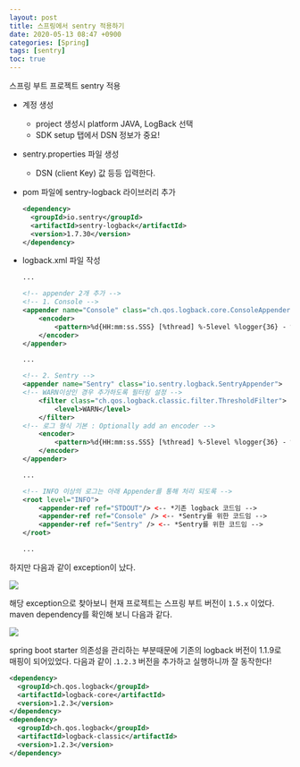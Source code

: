 ```yaml
---
layout: post
title: 스프링에서 sentry 적용하기
date: 2020-05-13 08:47 +0900
categories: [Spring]
tags: [sentry]
toc: true
---
```

스프링 부트 프로젝트 sentry 적용 


- 계정 생성

    - project 생성시 platform  JAVA, LogBack 선택
    - SDK setup 탭에서 DSN 정보가 중요!

- sentry.properties 파일 생성

    - DSN (client Key)  값 등등 입력한다.

- pom 파일에 sentry-logback 라이브러리 추가 

    ```xml
    <dependency>
      <groupId>io.sentry</groupId>
      <artifactId>sentry-logback</artifactId>
      <version>1.7.30</version>
    </dependency>
    ```

    

- logback.xml 파일 작성

    ```xml
    ...
    
    <!-- appender 2개 추가 -->
    <!-- 1. Console -->
    <appender name="Console" class="ch.qos.logback.core.ConsoleAppender">
    	<encoder>
    		<pattern>%d{HH:mm:ss.SSS} [%thread] %-5level %logger{36} - %msg%n</pattern>
    	</encoder>
    </appender>
    
    ...
    
    <!-- 2. Sentry -->
    <appender name="Sentry" class="io.sentry.logback.SentryAppender">
    <!-- WARN이상인 경우 추가하도록 필터링 설정 -->
    	<filter class="ch.qos.logback.classic.filter.ThresholdFilter">
    		<level>WARN</level>
    	</filter>
    <!-- 로그 형식 기본 : Optionally add an encoder -->
    	<encoder>
    		<pattern>%d{HH:mm:ss.SSS} [%thread] %-5level %logger{36} - %msg%n</pattern>
    	</encoder>
    </appender>
    
    ...
    
    <!-- INFO 이상의 로그는 아래 Appender를 통해 처리 되도록 -->
    <root level="INFO">
    	<appender-ref ref="STDOUT"/> <-- *기존 logback 코드임 -->
    	<appender-ref ref="Console" /> <-- *Sentry를 위한 코드임 -->
    	<appender-ref ref="Sentry" /> <-- *Sentry를 위한 코드임 -->
    </root>
    
    ...
    ```

    



하지만 다음과 같이 exception이 났다. 

![](https://user-images.githubusercontent.com/28615416/81380162-5d299a80-9145-11ea-8e8a-be43c141ba5f.png)

해당 exception으로 찾아보니 현재 프로젝트는 스프링 부트 버전이 `1.5.x` 이었다. maven dependency를 확인해 보니 다음과 같다. 

![](https://user-images.githubusercontent.com/28615416/81380278-92ce8380-9145-11ea-9077-3305ab78fc76.png)

spring boot starter 의존성을 관리하는 부분때문에 기존의 logback 버전이 1.1.9로 매핑이 되어있었다. 다음과 같이 .`1.2.3` 버전을 추가하고 실행하니까 잘 동작한다! 

```xml
<dependency>
  <groupId>ch.qos.logback</groupId>
  <artifactId>logback-core</artifactId>
  <version>1.2.3</version>
</dependency>
<dependency>
  <groupId>ch.qos.logback</groupId>
  <artifactId>logback-classic</artifactId>
  <version>1.2.3</version>
</dependency>
```



